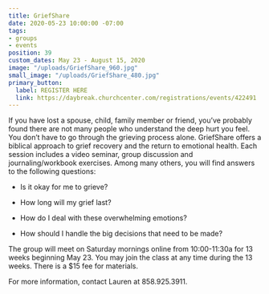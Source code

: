 ```yaml
---
title: GriefShare
date: 2020-05-23 10:00:00 -07:00
tags:
- groups
- events
position: 39
custom_dates: May 23 - August 15, 2020
image: "/uploads/GriefShare_960.jpg"
small_image: "/uploads/GriefShare_480.jpg"
primary_button:
  label: REGISTER HERE
  link: https://daybreak.churchcenter.com/registrations/events/422491
---
```


If you have lost a spouse, child, family member or friend, you’ve probably found there are not many people who understand the deep hurt you feel. You don’t have to go through the grieving process alone. GriefShare offers a biblical approach to grief recovery and the return to emotional health. Each session includes a video seminar, group discussion and journaling/workbook exercises. Among many others, you will find answers to the following questions:

* Is it okay for me to grieve?

* How long will my grief last?

* How do I deal with these overwhelming emotions?

* How should I handle the big decisions that need to
  be made?

The group will meet on Saturday mornings online from 10:00-11:30a for 13 weeks beginning May 23. You may join the class at any time during the 13 weeks. There is a $15 fee for materials.  

For more information, contact Lauren at 858.925.3911.